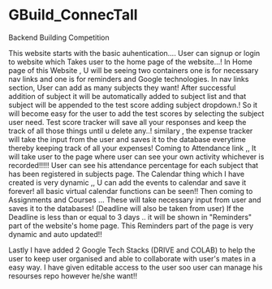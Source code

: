 # GBuild_ConnecTall
Backend Building Competition


This website starts with the basic auhentication.... 
User can signup or login to website which Takes user to the home page of the website...!
In Home page of this Website , U will be seeing two containers one is for necessary nav links and one is for reminders and Google technologies.
In nav links section, User can add as many subjects they want! After successful addition of subject it will be automatically added to subject list and that subject will be appended to the test score adding subject dropdown.!
So it will become easy for the user to add the test scores by selecting the subject user need.
Test score tracker will save all your responses and keep the track of all those things until u delete any..!
similary , the expense tracker will take the input from the user and saves it to the database everytime thereby keeping track of all your expenses!
Coming to Attendance link ,, It will take user to the page where user can see your own activity whichever is recorded!!!!! User can see his attendance percentage for each subject that has been registered in subjects page.
The Calendar thing which I have created is very dynamic ,, U can add the events to calendar and save it forever! all basic virtual calendar functions can be seen!!
Then coming to Assignments and Courses ... These will take necessary input from user and saves it to the databases! (Deadline will also be taken from user)
If the Deadline is less than or equal to 3 days .. it will be shown in "Reminders" part of the website's home page.
This Reminders part of the page is very dynamic and auto updated!!

Lastly I have added 2 Google Tech Stacks (DRIVE and COLAB) to help the user to keep user organised and able to collaborate with user's mates in a easy way.
I have given editable access to the user soo user can manage his resourses repo however he/she want!!
